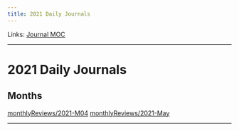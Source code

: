```yaml
---
title: 2021 Daily Journals
---
```

Links: [Journal MOC](out/journal-moc.md)
___
# 2021 Daily Journals
## Months
[monthlyReviews/2021-M04](None)
[monthlyReviews/2021-May](None)
___